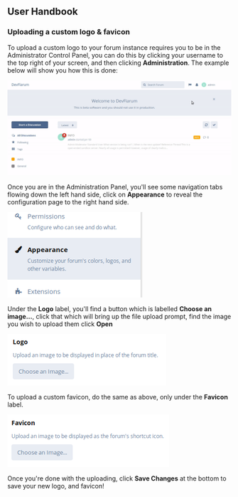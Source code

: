 ## User Handbook
### Uploading a custom logo & favicon

To upload a custom logo to your forum instance requires you to be in the Administrator Control Panel, you can do this by clicking your username to the top right of your screen, and then clicking **Administration**. The example below will show you how this is done:

![Administration Link Screenshot](687474703a2f2f692e696d6775722e636f6d2f575a315a6a78392e676966.gif)

Once you are in the Administration Panel, you'll see some navigation tabs flowing down the left hand side, click on **Appearance** to reveal the configuration page to the right hand side.

![Appearance Screenshot](687474703a2f2f692e696d6775722e636f6d2f736a6a6b455a362e706e67.png)

Under the **Logo** label, you'll find a button which is labelled **Choose an image...**, click that which will bring up the file upload prompt, find the image you wish to upload them click **Open**

![SS Logo Option](687474703a2f2f692e696d6775722e636f6d2f6176484d3142342e706e67.png)

To upload a custom favicon, do the same as above, only under the **Favicon** label.

![SS Favicon Option](687474703a2f2f692e696d6775722e636f6d2f6e5736584e506a2e706e67.png)

Once you're done with the uploading, click **Save Changes** at the bottom to save your new logo, and favicon!

